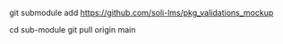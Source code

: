git submodule add https://github.com/soli-lms/pkg_validations_mockup

cd sub-module
git pull origin main
